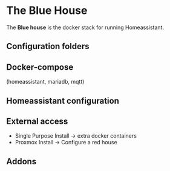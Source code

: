 # The Blue House

The **Blue house** is the docker stack for running Homeassistant.

## Configuration folders

## Docker-compose

(homeassistant, mariadb, mqtt)


## Homeassistant configuration

## External access

 - Single Purpose Install ->  extra docker containers
 - Proxmox Install -> Configure a red house

## Addons
